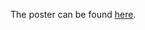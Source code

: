 The poster can be found [here](https://drive.google.com/open?id=1la2OEj_H5j2mp_TofkBSYIdjtKk1P0wS).
